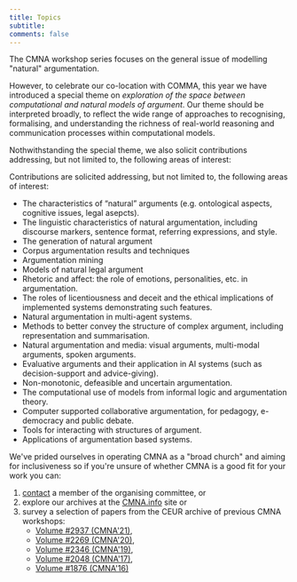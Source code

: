 ```yaml
---
title: Topics 
subtitle: 
comments: false
---
```


The CMNA workshop series focuses on the general issue of modelling "natural" argumentation.

However, to celebrate our co-location with COMMA, this year we have introduced a special theme on *exploration of the space between computational and natural models of argument*. Our theme should be interpreted broadly, to reflect the wide range of approaches to recognising, formalising, and understanding the richness of real-world reasoning and communication processes within computational models. 

Nothwithstanding the special theme, we also solicit contributions addressing, but not limited to, the following areas of interest:

 Contributions are solicited addressing, but not limited to, the following areas of interest:

* The characteristics of “natural” arguments (e.g. ontological aspects, cognitive issues, legal asepcts).
* The linguistic characteristics of natural argumentation, including discourse markers, sentence format, referring expressions, and style.
* The generation of natural argument
* Corpus argumentation results and techniques
* Argumentation mining
* Models of natural legal argument
* Rhetoric and affect: the role of emotions, personalities, etc. in argumentation.
* The roles of licentiousness and deceit and the ethical implications of implemented systems demonstrating such features.
* Natural argumentation in multi-agent systems.
* Methods to better convey the structure of complex argument, including representation and summarisation.
* Natural argumentation and media: visual arguments, multi-modal arguments, spoken arguments.
* Evaluative arguments and their application in AI systems (such as decision-support and advice-giving).
* Non-monotonic, defeasible and uncertain argumentation.
* The computational use of models from informal logic and argumentation theory.
* Computer supported collaborative argumentation, for pedagogy, e-democracy and public debate.
* Tools for interacting with structures of argument.
* Applications of argumentation based systems.

We've prided ourselves in operating CMNA as a "broad church" and aiming for inclusiveness so if you're unsure of whether CMNA is a good fit for your work you can:

1. [contact](/cmna22/organisation/) a member of the organising committee, or 
2. explore our archives at the [CMNA.info](http://cmna.info) site or 
3. survey a selection of papers from the CEUR archive of previous CMNA workshops:
    * [Volume #2937 (CMNA'21)](http://ceur-ws.org/Vol-2937/), 
    * [Volume #2269 (CMNA'20)](http://ceur-ws.org/Vol-2669/), 
    * [Volume #2346 (CMNA'19)](http://ceur-ws.org/Vol-2346/), 
    * [Volume #2048 (CMNA'17)](http://ceur-ws.org/Vol-2048/), 
    * [Volume #1876 (CMNA'16)](http://ceur-ws.org/Vol-1876/)

